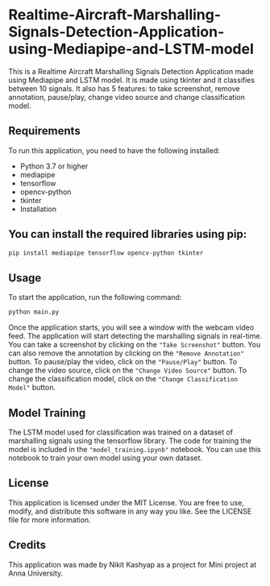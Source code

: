 # Realtime-Aircraft-Marshalling-Signals-Detection-Application-using-Mediapipe-and-LSTM-model
This is a Realtime Aircraft Marshalling Signals Detection Application made using Mediapipe and LSTM model. It is made using tkinter and it classifies between 10 signals. It also has 5 features: to take screenshot, remove annotation, pause/play, change video source and change classification model.

## Requirements
To run this application, you need to have the following installed:

* Python 3.7 or higher
* mediapipe
* tensorflow
* opencv-python
* tkinter
* Installation
## You can install the required libraries using pip:

```python
pip install mediapipe tensorflow opencv-python tkinter
```

## Usage
To start the application, run the following command:
```python
python main.py
```

Once the application starts, you will see a window with the webcam video feed. The application will start detecting the marshalling signals in real-time. You can take a screenshot by clicking on the `"Take Screenshot"` button. You can also remove the annotation by clicking on the `"Remove Annotation"` button. To pause/play the video, click on the `"Pause/Play"` button. To change the video source, click on the `"Change Video Source"` button. To change the classification model, click on the `"Change Classification Model"` button.

## Model Training
The LSTM model used for classification was trained on a dataset of marshalling signals using the tensorflow library. The code for training the model is included in the `"model_training.ipynb"` notebook. You can use this notebook to train your own model using your own dataset.

## License
This application is licensed under the MIT License. You are free to use, modify, and distribute this software in any way you like. See the LICENSE file for more information.

## Credits
This application was made by Nikit Kashyap as a project for Mini project at Anna University.
